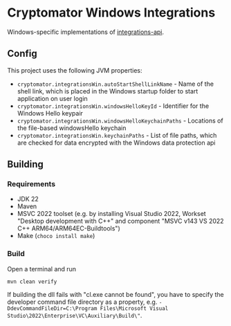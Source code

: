 # Cryptomator Windows Integrations

Windows-specific implementations of [integrations-api](https://github.com/cryptomator/integrations-api).

## Config

This project uses the following JVM properties:
* `cryptomator.integrationsWin.autoStartShellLinkName` - Name of the shell link, which is placed in the Windows startup folder to start application on user login
* `cryptomator.integrationsWin.windowsHelloKeyId` - Identifier for the Windows Hello keypair
* `cryptomator.integrationsWin.windowsHelloKeychainPaths` - Locations of the file-based windowsHello keychain 
* `cryptomator.integrationsWin.keychainPaths` - List of file paths, which are checked for data encrypted with the Windows data protection api

## Building

### Requirements

* JDK 22
* Maven
* MSVC 2022 toolset (e.g. by installing Visual Studio 2022, Workset "Desktop development with C++" and component "MSVC v143 VS 2022 C++ ARM64/ARM64EC-Buildtools")
* Make (`choco install make`)

### Build
Open a terminal and run
```
mvn clean verify
```

If building the dll fails with "cl.exe cannot be found", you have to specify the developer command file directory as a property, e.g. `-DdevCommandFileDir=C:\Program Files\Microsoft Visual Studio\2022\Enterprise\VC\Auxiliary\Build\"`.